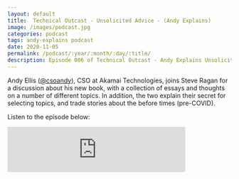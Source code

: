 ```yaml
---
layout: default
title:  Technical Outcast - Unsolicited Advice - (Andy Explains)
image: /images/podcast.jpg
categories: podcast
tags: andy-explains podcast
date: 2020-11-05
permalink: /podcast/:year/:month/:day/:title/
description: Episode 006 of Technical Outcast - Andy Explains Unsolicited Advice
---
```


Andy Ellis ([@csoandy][1]), CSO at Akamai Technologies, joins Steve Ragan for a discussion about his new book, with a collection of essays and thoughts on a number of different topics. In addition, the two explain their secret for selecting topics, and trade stories about the before times (pre-COVID).

Listen to the episode below:

<iframe src="https://anchor.fm/technicaloutcast/embed/episodes/Personal-Impact-and-Interactions-Andy-Explains-eic68j/a-a302jcm" height="102px" width="400px" frameborder="0" scrolling="no"></iframe>

[1]: https://twitter.com/csoandy
